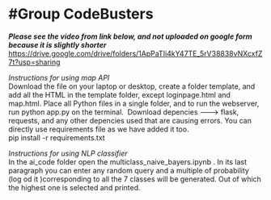 <h1>#Group CodeBusters</h1>

<i><b>Please see the video from link below, and not uploaded on google form because it is slightly shorter</i></b>
https://drive.google.com/drive/folders/1ApPaTIi4kY47TE_5rV38838vNXcxfZ7t?usp=sharing

<i>Instructions for using map API</i>
<br>
Download the file on your laptop or desktop, create a folder template, and add all the HTML in the template folder, except loginpage.html and map.html. Place all Python files in a single folder, and to run the webserver, run python app.py on the terminal.  Download depencies ---> flask, requests, and any other depencies used that are causing errors. You can directly use requirements file as we have added it too.<br>
pip install -r requirements.txt


<i> Instructions for using NLP classifier</i>
<br>
In the ai_code folder open the multiclass_naive_bayers.ipynb . In its last paragraph you can enter any random query and a multiple of probability (log od it )corresponding to all the 7 classes will be generated. Out of which the highest one is selected and printed.
